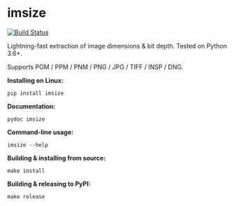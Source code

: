 # imsize

[![Build Status](https://travis-ci.org/toaarnio/imsize.svg?branch=master)](https://travis-ci.org/toaarnio/imsize)

Lightning-fast extraction of image dimensions & bit depth. Tested on Python 3.6+.

Supports PGM / PPM / PNM / PNG / JPG / TIFF / INSP / DNG.

**Installing on Linux:**
```
pip install imsize
```

**Documentation:**
```
pydoc imsize
```

**Command-line usage:**
```
imsize --help
```

**Building & installing from source:**
```
make install
```

**Building & releasing to PyPI:**
```
make release
```
